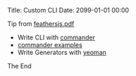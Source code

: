 Title: Custom CLI
Date: 2099-01-01 00:00

Tip from [feathersjs.pdf](https://docs.feathersjs.com/guides/about/philosophy.html#built-on-the-shoulders-of-giants)

* Write CLI with [commander](https://www.npmjs.com/package/commander)
* [commander examples](https://github.com/tj/commander.js/tree/master/examples)
* Write Generators with [yeoman](http://yeoman.io/)

The End
